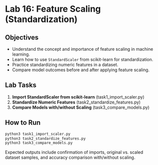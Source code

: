# Lab 16: Feature Scaling (Standardization)

## Objectives
- Understand the concept and importance of feature scaling in machine learning.
- Learn how to use `StandardScaler` from scikit-learn for standardization.
- Practice standardizing numeric features in a dataset.
- Compare model outcomes before and after applying feature scaling.

## Lab Tasks
1. **Import StandardScaler from scikit-learn** (task1_import_scaler.py)
2. **Standardize Numeric Features** (task2_standardize_features.py)
3. **Compare Models with/without Scaling** (task3_compare_models.py)

## How to Run
```bash
python3 task1_import_scaler.py
python3 task2_standardize_features.py
python3 task3_compare_models.py
```

Expected outputs include confirmation of imports, original vs. scaled dataset samples, and accuracy comparison with/without scaling.